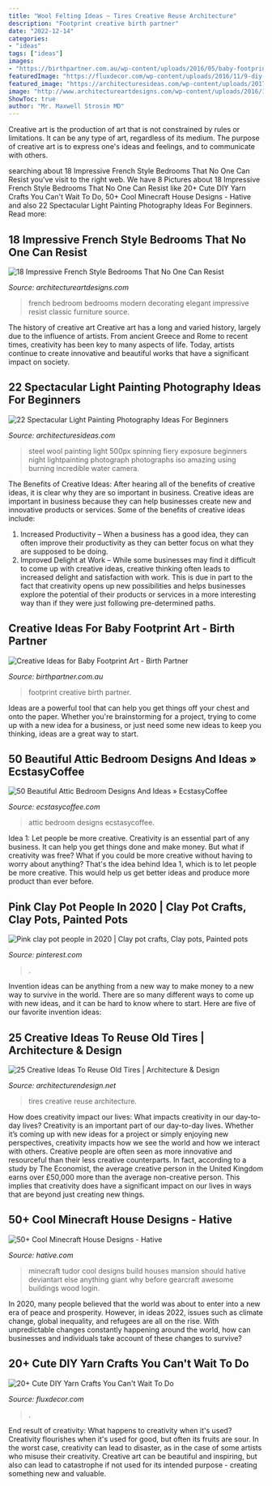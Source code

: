 ```yaml
---
title: "Wool Felting Ideas ~ Tires Creative Reuse Architecture"
description: "Footprint creative birth partner"
date: "2022-12-14"
categories:
- "ideas"
tags: ["ideas"]
images:
- "https://birthpartner.com.au/wp-content/uploads/2016/05/baby-footprint-art-5.jpg"
featuredImage: "https://fluxdecor.com/wp-content/uploads/2016/11/9-diy-yarn-crafts.jpg"
featured_image: "https://architecturesideas.com/wp-content/uploads/2017/08/19.jpeg"
image: "http://www.architectureartdesigns.com/wp-content/uploads/2016/12/15-6.jpg"
ShowToc: true
author: "Mr. Maxwell Strosin MD"
---
```



Creative art is the production of art that is not constrained by rules or limitations. It can be any type of art, regardless of its medium. The purpose of creative art is to express one's ideas and feelings, and to communicate with others.

	

		
searching about 18 Impressive French Style Bedrooms That No One Can Resist you've visit to the right web. We have 8 Pictures about 18 Impressive French Style Bedrooms That No One Can Resist like 20+ Cute DIY Yarn Crafts You Can&#039;t Wait To Do, 50+ Cool Minecraft House Designs - Hative and also 22 Spectacular Light Painting Photography Ideas For Beginners. Read more:
		
    
## 18 Impressive French Style Bedrooms That No One Can Resist

<img loading=lazy src="http://www.architectureartdesigns.com/wp-content/uploads/2016/12/15-6.jpg" onerror="this.onerror=null;this.src='https://tse1.mm.bing.net/th?id=OIP.yGVk5YScbmtrYYCAsD18SAHaF_&amp;pid=15.1';" alt="18 Impressive French Style Bedrooms That No One Can Resist">

_Source: architectureartdesigns.com_

>french bedroom bedrooms modern decorating elegant impressive resist classic furniture source. 

	

The history of creative art
Creative art has a long and varied history, largely due to the influence of artists. From ancient Greece and Rome to recent times, creativity has been key to many aspects of life. Today, artists continue to create innovative and beautiful works that have a significant impact on society.

    
## 22 Spectacular Light Painting Photography Ideas For Beginners

<img loading=lazy src="https://architecturesideas.com/wp-content/uploads/2017/08/19.jpeg" onerror="this.onerror=null;this.src='https://tse4.mm.bing.net/th?id=OIP.FDXYUVlonYvlDm_OPJQl7QHaE8&amp;pid=15.1';" alt="22 Spectacular Light Painting Photography Ideas For Beginners">

_Source: architecturesideas.com_

>steel wool painting light 500px spinning fiery exposure beginners night lightpainting photograph photographs iso amazing using burning incredible water camera. 

	

The Benefits of Creative Ideas: After hearing all of the benefits of creative ideas, it is clear why they are so important in business.
Creative ideas are important in business because they can help businesses create new and innovative products or services. Some of the benefits of creative ideas include: 
1. Increased Productivity – When a business has a good idea, they can often improve their productivity as they can better focus on what they are supposed to be doing. 
2. Improved Delight at Work – While some businesses may find it difficult to come up with creative ideas, creative thinking often leads to increased delight and satisfaction with work. This is due in part to the fact that creativity opens up new possibilities and helps businesses explore the potential of their products or services in a more interesting way than if they were just following pre-determined paths. 

    
## Creative Ideas For Baby Footprint Art - Birth Partner

<img loading=lazy src="https://birthpartner.com.au/wp-content/uploads/2016/05/baby-footprint-art-5.jpg" onerror="this.onerror=null;this.src='https://tse1.mm.bing.net/th?id=OIP.ucR7HVipYK6gKOYSozivyAHaFi&amp;pid=15.1';" alt="Creative Ideas for Baby Footprint Art - Birth Partner">

_Source: birthpartner.com.au_

>footprint creative birth partner. 

	

Ideas are a powerful tool that can help you get things off your chest and onto the paper. Whether you're brainstorming for a project, trying to come up with a new idea for a business, or just need some new ideas to keep you thinking, ideas are a great way to start.

    
## 50 Beautiful Attic Bedroom Designs And Ideas » EcstasyCoffee

<img loading=lazy src="https://i0.wp.com/www.ecstasycoffee.com/wp-content/uploads/2016/10/Attic-Bedroom-Designs-14.jpg?resize=475,713" onerror="this.onerror=null;this.src='https://tse2.mm.bing.net/th?id=OIP.b9nk9ht5-qW0jTdgzGvGxgHaLH&amp;pid=15.1';" alt="50 Beautiful Attic Bedroom Designs And Ideas » EcstasyCoffee">

_Source: ecstasycoffee.com_

>attic bedroom designs ecstasycoffee. 

	

Idea 1: Let people be more creative.
Creativity is an essential part of any business. It can help you get things done and make money. But what if creativity was free? What if you could be more creative without having to worry about anything? That's the idea behind Idea 1, which is to let people be more creative. This would help us get better ideas and produce more product than ever before.

    
## Pink Clay Pot People In 2020 | Clay Pot Crafts, Clay Pots, Painted Pots

<img loading=lazy src="https://i.pinimg.com/736x/e7/6e/6f/e76e6f9c9dba037c04df5c20be916f37.jpg" onerror="this.onerror=null;this.src='https://tse3.mm.bing.net/th?id=OIP.1tfjD5GpO0WS9JRyDKjywQHaJ3&amp;pid=15.1';" alt="Pink clay pot people in 2020 | Clay pot crafts, Clay pots, Painted pots">

_Source: pinterest.com_

>. 

	

Invention ideas can be anything from a new way to make money to a new way to survive in the world. There are so many different ways to come up with new ideas, and it can be hard to know where to start. Here are five of our favorite invention ideas:

    
## 25 Creative Ideas To Reuse Old Tires | Architecture &amp; Design

<img loading=lazy src="http://beautyharmonylife.com/wp-content/uploads/2014/04/20-800x1066.jpg" onerror="this.onerror=null;this.src='https://tse1.mm.bing.net/th?id=OIP.HsGMSEIhn6JHPLwipFXjUQHaJ3&amp;pid=15.1';" alt="25 Creative Ideas To Reuse Old Tires | Architecture &amp; Design">

_Source: architecturendesign.net_

>tires creative reuse architecture. 

	

How does creativity impact our lives: What impacts creativity in our day-to-day lives?
Creativity is an important part of our day-to-day lives. Whether it’s coming up with new ideas for a project or simply enjoying new perspectives, creativity impacts how we see the world and how we interact with others. Creative people are often seen as more innovative and resourceful than their less creative counterparts. In fact, according to a study by The Economist, the average creative person in the United Kingdom earns over £50,000 more than the average non-creative person. This implies that creativity does have a significant impact on our lives in ways that are beyond just creating new things.

    
## 50+ Cool Minecraft House Designs - Hative

<img loading=lazy src="https://hative.com/wp-content/uploads/2014/02/minecraft-houses/minecraft-tudor-house-17.jpg" onerror="this.onerror=null;this.src='https://tse3.mm.bing.net/th?id=OIP.Qkdy7UdO2eV2PnQwAqTxtwHaD4&amp;pid=15.1';" alt="50+ Cool Minecraft House Designs - Hative">

_Source: hative.com_

>minecraft tudor cool designs build houses mansion should hative deviantart else anything giant why before gearcraft awesome buildings wood login. 

	

In 2020, many people believed that the world was about to enter into a new era of peace and prosperity. However, in ideas 2022, issues such as climate change, global inequality, and refugees are all on the rise. With unpredictable changes constantly happening around the world, how can businesses and individuals take account of these changes to survive?

    
## 20+ Cute DIY Yarn Crafts You Can&#039;t Wait To Do

<img loading=lazy src="https://fluxdecor.com/wp-content/uploads/2016/11/9-diy-yarn-crafts.jpg" onerror="this.onerror=null;this.src='https://tse2.mm.bing.net/th?id=OIP.R5DXJ-V9TCUonSbk44qD6wHaLH&amp;pid=15.1';" alt="20+ Cute DIY Yarn Crafts You Can&#039;t Wait To Do">

_Source: fluxdecor.com_

>. 

	

End result of creativity: What happens to creativity when it's used?
Creativity flourishes when it's used for good, but often its fruits are sour. In the worst case, creativity can lead to disaster, as in the case of some artists who misuse their creativity. Creative art can be beautiful and inspiring, but also can lead to catastrophe if not used for its intended purpose - creating something new and valuable.

